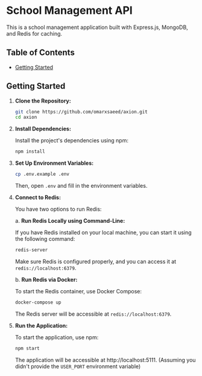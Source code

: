 # School Management API

This is a school management application built with Express.js, MongoDB, and Redis for caching.

## Table of Contents

- [Getting Started](#getting-started)

## Getting Started

1. **Clone the Repository:**

   ```bash
   git clone https://github.com/omarxsaeed/axion.git
   cd axion
   ```

2. **Install Dependencies:**

   Install the project's dependencies using npm:

   ```bash
   npm install
   ```

3. **Set Up Environment Variables:**

   ```bash
   cp .env.example .env
   ```

   Then, open `.env` and fill in the environment variables.

4. **Connect to Redis:**

   You have two options to run Redis:

   a. **Run Redis Locally using Command-Line:**

   If you have Redis installed on your local machine, you can start it using the following command:

   ```bash
   redis-server
   ```

   Make sure Redis is configured properly, and you can access it at `redis://localhost:6379`.

   b. **Run Redis via Docker:**

   To start the Redis container, use Docker Compose:

   ```bash
   docker-compose up
   ```

   The Redis server will be accessible at `redis://localhost:6379`.

5. **Run the Application:**

   To start the application, use npm:

   ```bash
   npm start
   ```

   The application will be accessible at http://localhost:5111. (Assuming you didn't provide the `USER_PORT` environment variable)

